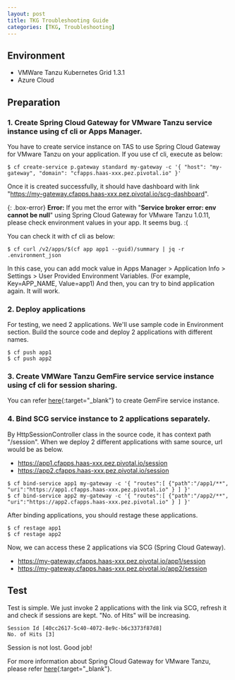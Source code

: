 ```yaml
---
layout: post
title: TKG Troubleshooting Guide
categories: [TKG, Troubleshooting]
---
```


## Environment
- VMWare Tanzu Kubernetes Grid 1.3.1
- Azure Cloud

## Preparation

### 1. Create Spring Cloud Gateway for VMware Tanzu service instance using cf cli or Apps Manager.
You have to create service instance on TAS to use Spring Cloud Gateway for VMware Tanzu on your application. If you use cf cli, execute as below:

```shell
$ cf create-service p.gateway standard my-gateway -c '{ "host": "my-gateway", "domain": "cfapps.haas-xxx.pez.pivotal.io" }'
```

Once it is created successfully, it should have dashboard with link "https://my-gateway.cfapps.haas-xxx.pez.pivotal.io/scg-dashboard".

{: .box-error}
**Error:** If you met the error with "<b>Service broker error: env cannot be null</b>" using Spring Cloud Gateway for VMware Tanzu 1.0.11, please check environment values in your app. It seems bug. :(

You can check it with cf cli as below:
```shell
$ cf curl /v2/apps/$(cf app app1 --guid)/summary | jq -r .environment_json
```

In this case, you can add mock value in Apps Manager > Application Info > Settings > User Provided Environment Variables. (For example, Key=APP_NAME, Value=app1) And then, you can try to bind application again. It will work. 


### 2. Deploy applications

For testing, we need 2 applications. We'll use sample code in Environment section. Build the source code and deploy 2 applications with different names.
```shell
$ cf push app1
$ cf push app2
```

### 3. Create VMWare Tanzu GemFire service service instance using cf cli for session sharing.

You can refer [here](/2020-10-29-http-session-caching-spring-data-on-tas/){:target="_blank"} to create GemFire service instance.

### 4. Bind SCG service instance to 2 applications separately.

By HttpSessionController class in the source code, it has context path "/session". When we deploy 2 different applications with same source, url would be as below.
- https://app1.cfapps.haas-xxx.pez.pivotal.io/session
- https://app2.cfapps.haas-xxx.pez.pivotal.io/session

```shell
$ cf bind-service app1 my-gateway -c '{ "routes":[ {"path":"/app1/**", "uri":"https://app1.cfapps.haas-xxx.pez.pivotal.io" } ] }'
$ cf bind-service app2 my-gateway -c '{ "routes":[ {"path":"/app2/**", "uri":"https://app2.cfapps.haas-xxx.pez.pivotal.io" } ] }'
```

After binding applications, you should restage these applications.
```shell
$ cf restage app1
$ cf restage app2
```

Now, we can access these 2 applications via SCG (Spring Cloud Gateway).
- https://my-gateway.cfapps.haas-xxx.pez.pivotal.io/app1/session
- https://my-gateway.cfapps.haas-xxx.pez.pivotal.io/app2/session


## Test

Test is simple. We just invoke 2 applications with the link via SCG, refresh it and check if sessions are kept. "No. of Hits" will be increasing.

```text
Session Id [40cc2617-5c40-4072-8e9c-b6c3373f87d8]
No. of Hits [3]
```

Session is not lost. Good job!

For more information about Spring Cloud Gateway for VMware Tanzu, please refer [here](https://docs.pivotal.io/spring-cloud-gateway/1-0/){:target="_blank"}.
